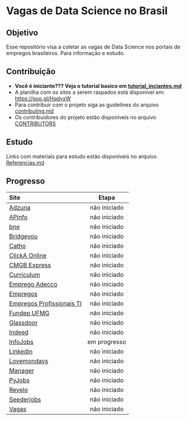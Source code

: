 # Vagas de Data Science no Brasil

## Objetivo
Esse repositório visa a coletar as vagas de Data Science nos portais de empregos brasileiros. Para informação e estudo.

## Contribuição
* **Você é iniciante??? Veja o tutorial basico em [tutorial_inciantes.md](tutorial_iniciantes.md)**
* A planilha com os sites a serem raspados está disponível em: https://goo.gl/HqdyxW
* Para contribuir com o projeto siga as guidelines do arquivo [contributing.md](contributing.md)
* Os contribuidores do projeto estão disponíveis no arquivo [CONTRIBUTORS](CONTRIBUTORS)

## Estudo
Links com materiais para estudo estão disponíveis no arquivo [Referencias.md](Referencias.md)

## Progresso
|Site|Etapa|
|:---|:---:|
|[Adzuna](http://www.adzuna.com.br/)|não iniciado|
|[APinfo](https://www.apinfo.com)|não iniciado|
|[bne](https://www.bne.com.br/)|não iniciado|
|[Bridgeyou](http://bridgeyou.com.br/nossa-atuacao/oportunidades/)|não iniciado|
|[Catho](https://www.catho.com.br/)|não iniciado|
|[ClickA Online](https://www.clickaonline.com/)|não iniciado|
|[CMGB Express](http://www.cmgbexpress.com.br/profissional.php)|não iniciado|
|[Curriculum](https://www.curriculum.com.br/candidatos)|não iniciado|
|[Emprego Adecco](http://emprego.adecco.com.br/#/avisos?keys=)|não iniciado|
|[Empregos](https://www.empregos.com.br/)|não iniciado|
|[Empregos Profissionais TI](https://empregos.profissionaisti.com.br/)|não iniciado|
|[Fundep UFMG](http://www.fundep.ufmg.br/vagas/vagas-projetos/)|não iniciado|
|[Glassdoor](https://www.glassdoor.com/developer/index.htm)|não iniciado|
|[Indeed](https://www.indeed.com.br/)|não iniciado|
|[InfoJobs](https://www.infojobs.com.br/)|em progresso|
|[Linkedin](https://www.linkedin.com)|não iniciado|
|[Lovemondays](https://www.lovemondays.com.br/)|não iniciado|
|[Manager](https://www.manager.com.br/)|não iniciado|
|[PyJobs](http://www.pyjobs.com.br/)|não iniciado|
|[Revelo](https://www.revelo.com.br/)|não iniciado|
|[Seederjobs](http://www.seederjobs.com/)|não iniciado|
|[Vagas](https://www.vagas.com.br/)|não iniciado|
